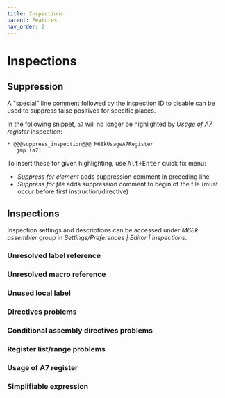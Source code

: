 ```yaml
---
title: Inspections
parent: Features
nav_order: 2
---
```


# Inspections

## Suppression

A "special" line comment followed by the inspection ID to disable can be used to suppress false positives for specific places.

In the following snippet, `a7` will no longer be highlighted by _Usage of A7 register_ inspection:

```
* @@@suppress_inspection@@@ M68kUsageA7Register
   jmp (a7)
```

To insert these for given highlighting, use <kbd>Alt+Enter</kbd> quick fix menu:
- _Suppress for element_ adds suppression comment in preceding line
- _Suppress for file_ adds suppression comment to begin of the file (must occur before first instruction/directive)
  
## Inspections

Inspection settings and descriptions can be accessed under *M68k assembler* group in *Settings/Preferences \| Editor \| Inspections*.

### Unresolved label reference

### Unresolved macro reference

### Unused local label

### Directives problems

### Conditional assembly directives problems

### Register list/range problems

### Usage of A7 register

### Simplifiable expression

